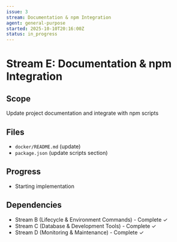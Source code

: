 ```yaml
---
issue: 3
stream: Documentation & npm Integration
agent: general-purpose
started: 2025-10-10T20:16:00Z
status: in_progress
---
```


# Stream E: Documentation & npm Integration

## Scope
Update project documentation and integrate with npm scripts

## Files
- `docker/README.md` (update)
- `package.json` (update scripts section)

## Progress
- Starting implementation

## Dependencies
- Stream B (Lifecycle & Environment Commands) - Complete ✓
- Stream C (Database & Development Tools) - Complete ✓
- Stream D (Monitoring & Maintenance) - Complete ✓
